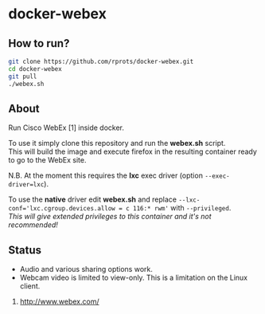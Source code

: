 docker-webex
============

How to run?
-----------
```bash
git clone https://github.com/rprots/docker-webex.git
cd docker-webex
git pull
./webex.sh
```

About
-----

Run Cisco WebEx [1] inside docker.

To use it simply clone this repository and run the **webex.sh** script.<br/>
This will build the image and execute firefox in the resulting container
ready to go to the WebEx site.

N.B. At the moment this requires the **lxc** exec driver (option
`--exec-driver=lxc`).

To use the **native** driver edit **webex.sh** and replace
`--lxc-conf='lxc.cgroup.devices.allow = c 116:* rwm'` with `--privileged`.<br/>
*This will give extended privileges to this container and it's not
recommended!*

Status
------

* Audio and various sharing options work. 
* Webcam video is limited to view-only. This is a limitation on the
  Linux client.

1. http://www.webex.com/
